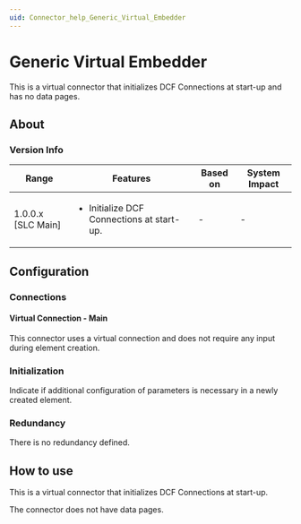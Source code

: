 ```yaml
---
uid: Connector_help_Generic_Virtual_Embedder
---
```


# Generic Virtual Embedder

This is a virtual connector that initializes DCF Connections at start-up and has no data pages. 

## About

### Version Info


|Range  |Features  |Based on  |System Impact  |
|---------|---------|---------|---------|
|1.0.0.x [SLC Main]     |<ul><li>Initialize DCF Connections at start-up.</li></ul>         |-         |-         |

## Configuration

### Connections

#### Virtual Connection - Main

This connector uses a virtual connection and does not require any input during element creation.

### Initialization

Indicate if additional configuration of parameters is necessary in a newly created element.

### Redundancy

There is no redundancy defined.

## How to use

This is a virtual connector that initializes DCF Connections at start-up. 

The connector does not have data pages. 

